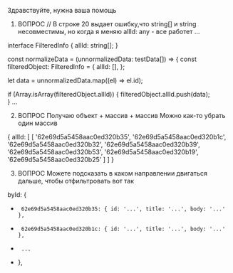 Здравствуйте, нужна ваша помощь
1) ВОПРОС
 // В строке 20 выдает ошибку,что string[] и string несовместимы, но когда я меняю allId: any - все работет
...


interface FilteredInfo {
  allId: string[];
}

const normalizeData = (unnormalizedData: testData[]) => {
  const filteredObject: FilteredInfo = {
    allId: [],
  };



  let data = unnormalizedData.map((el) => el.id);

  if (Array.isArray(filteredObject.allId)) {
    filteredObject.allId.push(data);            
  }
  ...


  2) ВОПРОС
Получаю объект + массив + массив
Можно как-то убрать один массив

{
  allId: [
    [
      '62e69d5a5458aac0ed320b35',
      '62e69d5a5458aac0ed320b1c',
      '62e69d5a5458aac0ed320b32',
      '62e69d5a5458aac0ed320b39',
      '62e69d5a5458aac0ed320b53',
      '62e69d5a5458aac0ed320b19',
      '62e69d5a5458aac0ed320b25'
    ]
  ]
}



3) ВОПРОС
Можете подсказать в каком направлении двигаться дальше, чтобы отфильтровать вот так

byId: {
 *      62e69d5a5458aac0ed320b35: { id: '...', title: '...', body: '...' },
 *      62e69d5a5458aac0ed320b1c: { id: '...', title: '...', body: '...' },
 *      ...
 *    },

